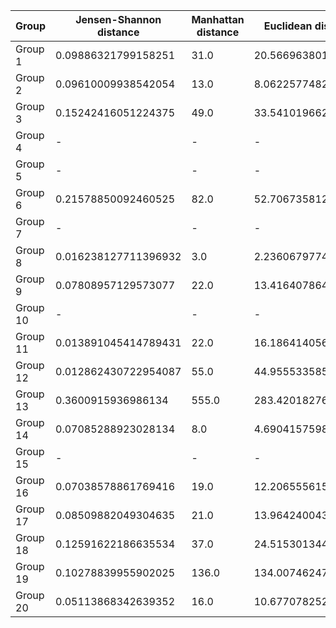 |  Group  |  Jensen-Shannon distance  |  Manhattan distance  |  Euclidean distance  |  Submission time  |  
|  ---  |  ---  |  ---  |  ---  |  ---  |  
|  Group 1  |  0.09886321799158251  |  31.0  |  20.566963801203133  |  14:24:15  |  
|  Group 2  |  0.09610009938542054  |  13.0  |  8.06225774829855  |  14:17:21  |  
|  Group 3  |  0.15242416051224375  |  49.0  |  33.54101966249684  |  14:21:29  |  
|  Group 4  |  -  |  -  |  -  |  -  |  
|  Group 5  |  -  |  -  |  -  |  -  |  
|  Group 6  |  0.21578850092460525  |  82.0  |  52.706735812417755  |  14:20:14  |  
|  Group 7  |  -  |  -  |  -  |  -  |  
|  Group 8  |  0.016238127711396932  |  3.0  |  2.23606797749979  |  14:24:46  |  
|  Group 9  |  0.07808957129573077  |  22.0  |  13.416407864998739  |  14:19:47  |  
|  Group 10  |  -  |  -  |  -  |  -  |  
|  Group 11  |  0.013891045414789431  |  22.0  |  16.186414056238647  |  14:53:30  |  
|  Group 12  |  0.012862430722954087  |  55.0  |  44.955533585978046  |  14:22:21  |  
|  Group 13  |  0.3600915936986134  |  555.0  |  283.4201827675651  |  14:30:08  |  
|  Group 14  |  0.07085288923028134  |  8.0  |  4.69041575982343  |  14:29:56  |  
|  Group 15  |  -  |  -  |  -  |  -  |  
|  Group 16  |  0.07038578861769416  |  19.0  |  12.206555615733702  |  14:26:20  |  
|  Group 17  |  0.08509882049304635  |  21.0  |  13.96424004376894  |  14:52:44  |  
|  Group 18  |  0.12591622186635534  |  37.0  |  24.515301344262525  |  14:56:01  |  
|  Group 19  |  0.10278839955902025  |  136.0  |  134.00746247877393  |  14:28:53  |  
|  Group 20  |  0.05113868342639352  |  16.0  |  10.677078252031311  |  14:30:34  |